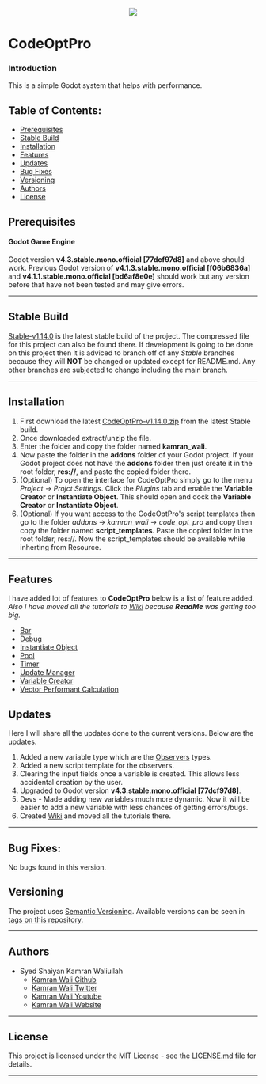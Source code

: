 <p align="center"><img src="https://imgur.com/vupUkm8.png"></p>

# CodeOptPro

### Introduction
This is a simple Godot system that helps with performance.

## Table of Contents:
- [Prerequisites](#prerequisites)
- [Stable Build](#stable-build)
- [Installation](#installation)
- [Features](#features)
- [Updates](#updates)
- [Bug Fixes](#bug-fixes)
- [Versioning](#versioning)
- [Authors](#authors)
- [License](#license)

## Prerequisites
#### Godot Game Engine
Godot version **v4.3.stable.mono.official [77dcf97d8]** and above should work. Previous Godot version of **v4.1.3.stable.mono.official [f06b6836a]** and **v4.1.1.stable.mono.official [bd6af8e0e]** should work but any version before that have not been tested and may give errors.
***
## Stable Build
[Stable-v1.14.0](https://github.com/deadlykam/CodeOptPro_Godot/tree/Stable-v1.14.0) is the latest stable build of the project. The compressed file for this project can also be found there. If development is going to be done on this project then it is adviced to branch off of any _Stable_ branches because they will **NOT** be changed or updated except for README.md. Any other branches are subjected to change including the main branch.
***
## Installation
1. First download the latest [CodeOptPro-v1.14.0.zip](https://github.com/deadlykam/CodeOptPro_Godot/releases/tag/v1.14.0) from the latest Stable build.
2. Once downloaded extract/unzip the file.
3. Enter the folder and copy the folder named **kamran_wali**.
4. Now paste the folder in the **addons** folder of your Godot project. If your Godot project does not have the **addons** folder then just create it in the root folder, **res://**, and paste the copied folder there.
5. (Optional) To open the interface for CodeOptPro simply go to the menu _Project_ -> _Projct Settings_. Click the _Plugins_ tab and enable the **Variable Creator** or **Instantiate Object**. This should open and dock the **Variable Creator** or **Instantiate Object**.
7. (Optional) If you want access to the CodeOptPro's script templates then go to the folder _addons_ -> _kamran_wali_ -> _code_opt_pro_ and copy then copy the folder named **script_templates**. Paste the copied folder in the root folder, res://. Now the script_templates should be available while inherting from Resource.
***
## Features
I have added lot of features to **CodeOptPro** below is a list of feature added. *Also I have moved all the tutorials to [Wiki](https://github.com/deadlykam/CodeOptPro_Godot/wiki) because **ReadMe** was getting too big.*

- [Bar](https://github.com/deadlykam/CodeOptPro_Godot/wiki/Tutorial-Bar)
- [Debug](https://github.com/deadlykam/CodeOptPro_Godot/wiki/Tutorial-Debug)
- [Instantiate Object](https://github.com/deadlykam/CodeOptPro_Godot/wiki/Tutorial-Instantiate-Object)
- [Pool](https://github.com/deadlykam/CodeOptPro_Godot/wiki/Tutorial-Pool)
- [Timer](https://github.com/deadlykam/CodeOptPro_Godot/wiki/Tutorial-Timer)
- [Update Manager](https://github.com/deadlykam/CodeOptPro_Godot/wiki/Tutorial-Update-Manager)
- [Variable Creator](https://github.com/deadlykam/CodeOptPro_Godot/wiki/Tutorial-Variable-Creator)
- [Vector Performant Calculation](https://github.com/deadlykam/CodeOptPro_Godot/wiki/Vec)

## Updates
Here I will share all the updates done to the current versions. Below are the updates.
1. Added a new variable type which are the [Observers](#3-observers) types.
2. Added a new script template for the observers.
3. Clearing the input fields once a variable is created. This allows less accidental creation by the user.
4. Upgraded to Godot version **v4.3.stable.mono.official [77dcf97d8]**.
5. Devs - Made adding new variables much more dynamic. Now it will be easier to add a new variable with less chances of getting errors/bugs.
6. Created [Wiki](https://github.com/deadlykam/CodeOptPro_Godot/wiki) and moved all the tutorials there.
***
## Bug Fixes:
No bugs found in this version.
## Versioning
The project uses [Semantic Versioning](https://semver.org/). Available versions can be seen in [tags on this repository](https://github.com/deadlykam/CodeOptPro_Godot/tags).
***
## Authors
- Syed Shaiyan Kamran Waliullah 
  - [Kamran Wali Github](https://github.com/deadlykam)
  - [Kamran Wali Twitter](https://twitter.com/KamranWaliDev)
  - [Kamran Wali Youtube](https://www.youtube.com/channel/UCkm-BgvswLViigPWrMo8pjg)
  - [Kamran Wali Website](https://deadlykam.github.io/)
***
## License
This project is licensed under the MIT License - see the [LICENSE.md](LICENSE) file for details.
***
